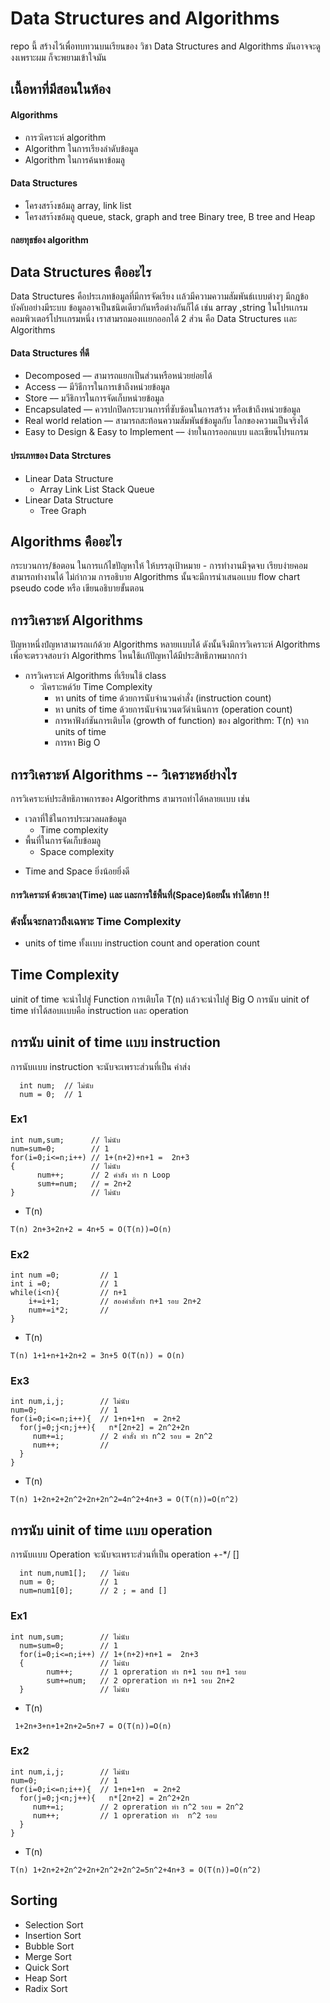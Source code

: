# Data Structures and Algorithms
  repo  นี้ สร้างไว้เพื่อทบทวนบนเรียนของ วิชา Data Structures and Algorithms มันอาจจะดูงงเพราะผม ก็จะพยามเข้าใจมัน 
## เนื้อหาที่มีสอนในห้อง 
   #### Algorithms 
   -    การวเิคราะห์ algorithm 
   -    Algorithm ในการเรียงลำดับข้อมูล 
   -    Algorithm ในการค้นหาข้อมลู 
   #### Data Structures 
   -    โครงสรา้งขอ้มลู array, link list 
   -    โครงสรา้งขอ้มลู queue, stack, graph and tree Binary tree, B tree and Heap 
   #### กลยทุธข์อง algorithm 
   
## Data Structures คืออะไร 
   Data Structures คือประเภทข้อมูลที่มีการจัดเรียง เเล้วมีความความสัมพันธ์เเบบต่างๆ มีกฎข้อบังคับอย่างมีระบบ ข้อมูลอาจเป็นชนิดเดียวกันหรือต่างกันก็ได้  เช่น  array ,string 
    ในโปรเเกรมคอมพิวเตอร์โปรเเกรมหนึ่ง เราสามรถมองเเเยกออกได้ 2 ส่วน คือ Data Structures เเละ Algorithms  
####  Data Structures ที่ดี
   -   Decomposed –– สามารถแยกเป็นส่วนหรือหน่วยย่อยได้
   -   Access –– มีวิธีการในการเข้าถึงหน่วยข้อมูล 
   -   Store –– มวีธิการในการจัดเก็บหน่วยข้อมูล
   -   Encapsulated ––  ควรปกปิดกระบวนการที่ซับซ้อนในการสร้าง หรือเข้าถึงหน่วยข้อมูล 
   -   Real world relation ––  สามารถสะท้อนความสัมพันธ์ข้อมูลกับ โลกของความเป็นจริงได้
   -   Easy to Design & Easy to Implement –– ง่ายในการออกแบบ และเขียนโปรแกรม
#### ประเภทของ Data Strctures 
   -  Linear Data Structure
      -   Array Link List Stack Queue 
   -  Linear Data Structure
      -   Tree Graph
## Algorithms คืออะไร  
  กระบวนการ/ข้อตอน ในการเเก้ไขปัญหาให้ ให้บรรลุเป้าหมาย 
      - การทำงานมึจุดจบ เรียบง่ายคอมสามารถทำงานได้ ไม่กำกวม
  การอธิบาย Algorithms นั้นจะมีการนำเสนอเเบบ flow chart pseudo code หรือ เขียนอธิบายขั้นตอน
## การวิเคราะห์ Algorithms
   ปัญหาหนึ่งปํญหาสามารถเเก้ด้วย Algorithms หลายเเบบได้ ดังนั้นจึงมึการวิเคราะห์ Algorithms เพื่อจะตรวจสอบว่า  Algorithms ไหนใช้เเก้ปัญหาได้มีประสิทธิภาพมากกว่า 
  - การวิเคราะห์ Algorithms ที่เรียนใช้ class 
    - วเิคราะหด์ว้ย Time Complexity
      - หา units of time ด้วยการนับจำนวนคำสั่ง (instruction count) 
      - หา units of time ด้วยการนับจำนวนตวัดำเนินการ (operation count) 
      - การหาฟังก์ชันการเติบโต (growth of function) ของ algorithm: T(n) จาก units of time 
      - การหา Big O 
## การวิเคราะห์ Algorithms  --  วิเคราะหอ์ย่างไร 
   การวิเคราะห์ประสิทธิภาพการของ Algorithms  สามารถทำได้หลายเเบบ เช่น 
  - เวลาที่ใช้ในการประมวลผลข้อมูล
    - Time complexity 
  - พื้นที่ในการจัดเก็บข้อมลู 
    - Space complexity 
  * Time and  Space ยิ่งน้อยยิ่งดี 
####  การวิเคราะห์ ด้วยเวลา(Time) เเละ เเละการใช้พื้นที่(Space)น้อยนั้น ทำได้ยาก !! ###

### ดังนั้นจะกลาวถึงเฉพาะ  Time Complexity
   - units of time ทั้งเเบบ instruction count and operation count 
##  Time Complexity
   uinit of time  จะนำไปสู่ Function การเติบโต T(n) เเล้วจะนำไปสู่ Big O 
   การนับ uinit of time  ทำได้สอบเเบบคือ instruction เเละ operation
## การนับ uinit of time เเบบ  instruction
   การนับเเบบ instruction จะนับจะเพราะส่วนที่เป็น คำส่ง 
```
  int num;  // ไม่นับ 
  num = 0;  // 1  
```
### Ex1 
  ```
  int num,sum;      // ไม่นับ
  num=sum=0;        // 1 
  for(i=0;i<=n;i++) // 1+(n+2)+n+1 =  2n+3
  {                 // ไม่นับ
        num++;      // 2 คำสัง ทำ n Loop
        sum+=num;   // = 2n+2
  }                 // ไม่นับ
  ```
  * T(n)
  ```
  T(n) 2n+3+2n+2 = 4n+5 = O(T(n))=O(n)
  ```
### Ex2 
```
int num =0;         // 1 
int i =0;           // 1
while(i<n){         // n+1
    i+=i+1;         // สองคำสั่งทำ n+1 รอบ 2n+2
    num+=i*2;       //
}
```
* T(n)
```
T(n) 1+1+n+1+2n+2 = 3n+5 O(T(n)) = O(n)
```
### Ex3 
```
int num,i,j;        // ไม่นับ
num=0;              // 1
for(i=0;i<=n;i++){  // 1+n+1+n  = 2n+2
  for(j=0;j<n;j++){   n*[2n+2] = 2n^2+2n
     num+=i;        // 2 คำสั่ง ทำ n^2 รอบ = 2n^2
     num++;         // 
  }
}
```
* T(n)
```
T(n) 1+2n+2+2n^2+2n+2n^2=4n^2+4n+3 = O(T(n))=O(n^2)
```
## การนับ uinit of time เเบบ  operation
   การนับเเบบ Operation จะนับจะเพราะส่วนที่เป็น operation +-*/ []
```
  int num,num1[];   // ไม่นับ 
  num = 0;          // 1  
  num=num1[0];      // 2 ; = and [] 
```
### Ex1 
```
int num,sum;        // ไม่นับ
  num=sum=0;        // 1 
  for(i=0;i<=n;i++) // 1+(n+2)+n+1 =  2n+3
  {                 // ไม่นับ
        num++;      // 1 opreration ทำ n+1 รอบ n+1 รอบ
        sum+=num;   // 2 opreration ทำ n+1 รอบ 2n+2
  }                 // ไม่นับ
```
* T(n)
```
 1+2n+3+n+1+2n+2=5n+7 = O(T(n))=O(n)
```
### Ex2 
```
int num,i,j;        // ไม่นับ
num=0;              // 1
for(i=0;i<=n;i++){  // 1+n+1+n  = 2n+2
  for(j=0;j<n;j++){   n*[2n+2] = 2n^2+2n
     num+=i;        // 2 opreration ทำ n^2 รอบ = 2n^2
     num++;         // 1 opreration ทำ  n^2 รอบ
  }
}
```
* T(n)
```
T(n) 1+2n+2+2n^2+2n+2n^2+2n^2=5n^2+4n+3 = O(T(n))=O(n^2)
```
## Sorting 
* Selection Sort  
* Insertion Sort 
* Bubble Sort 
* Merge Sort 
* Quick Sort 
* Heap Sort 
* Radix Sort
